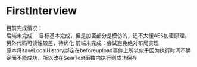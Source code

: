 # FirstInterview
目前完成情况：  
后端未完成： 目标基本完成，但是加密部分是模仿的，还不太懂AES加密原理，另外代码可读性较差，待优化 
前端未完成：尝试避免绝对布局实现  
            原本将saveLocalHistory绑定在beforeupload事件上所以似乎因为执行时间不确定而不能成功，所以改在SearText函数内执行则成功保存 
            
